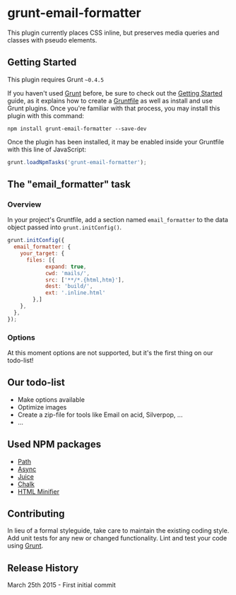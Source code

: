 # grunt-email-formatter

This plugin currently places CSS inline, but preserves media queries and classes with pseudo elements.

## Getting Started
This plugin requires Grunt `~0.4.5`

If you haven't used [Grunt](http://gruntjs.com/) before, be sure to check out the [Getting Started](http://gruntjs.com/getting-started) guide, as it explains how to create a [Gruntfile](http://gruntjs.com/sample-gruntfile) as well as install and use Grunt plugins. Once you're familiar with that process, you may install this plugin with this command:

```shell
npm install grunt-email-formatter --save-dev
```

Once the plugin has been installed, it may be enabled inside your Gruntfile with this line of JavaScript:

```js
grunt.loadNpmTasks('grunt-email-formatter');
```

## The "email_formatter" task

### Overview
In your project's Gruntfile, add a section named `email_formatter` to the data object passed into `grunt.initConfig()`.

```js
grunt.initConfig({
  email_formatter: {
    your_target: {
      files: [{
            expand: true,
            cwd: 'mails/',
            src: ['**/*.{html,htm}'],
            dest: 'build/',
            ext: '.inline.html'
        },]
    },
  },
});
```

### Options

At this moment options are not supported, but it's the first thing on our todo-list!

## Our todo-list
* Make options available
* Optimize images
* Create a zip-file for tools like Email on acid, Silverpop, ...
* ...

## Used NPM packages

* [Path](https://www.npmjs.com/package/path)
* [Async](https://www.npmjs.com/package/async)
* [Juice](https://www.npmjs.com/package/juice)
* [Chalk](https://www.npmjs.com/package/chalk)
* [HTML Minifier](https://www.npmjs.com/package/html-minifier)

## Contributing
In lieu of a formal styleguide, take care to maintain the existing coding style. Add unit tests for any new or changed functionality. Lint and test your code using [Grunt](http://gruntjs.com/).

## Release History
March 25th 2015 - First initial commit
